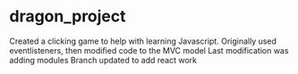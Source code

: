 # dragon_project
Created a clicking game to help with learning Javascript.  Originally used eventlisteners, then modified code to the MVC model
Last modification was adding modules
Branch updated to add react work
